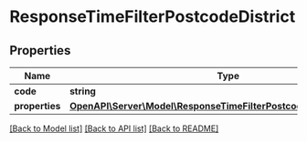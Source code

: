 # ResponseTimeFilterPostcodeDistrict

## Properties
Name | Type | Description | Notes
------------ | ------------- | ------------- | -------------
**code** | **string** |  | 
**properties** | [**OpenAPI\Server\Model\ResponseTimeFilterPostcodeDistrictProperties**](ResponseTimeFilterPostcodeDistrictProperties.md) |  | 

[[Back to Model list]](../README.md#documentation-for-models) [[Back to API list]](../README.md#documentation-for-api-endpoints) [[Back to README]](../README.md)


